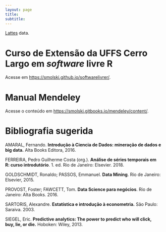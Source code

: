 ```yaml
---
layout: page
title: 
subtitle: 
---
```


<p class="about-text">
<span class="fa fa-file-pdf-o about-icon"></span>
<a href="http://lattes.cnpq.br/0578969416600036" target="_blank">Lattes</a> data.
</p>


# Curso de Extensão da UFFS Cerro Largo em *software* livre R

Acesse em <https://smolski.github.io/softwarelivrer/>.

# Manual Mendeley

Acesse o conteúdo em  <https://smolski.gitbooks.io/mendeley/content/>.

# Bibliografia sugerida

AMARAL, Fernando. **Introdução à Ciencia de Dados: mineração de dados e big data.** Alta Books Editora, 2016.

FERREIRA, Pedro Guilherme Costa (org.). **Análise de séries temporais em R: curso introdutório**. 1. ed. Rio de Janeiro: Elsevier. 2018.

GOLDSCHMIDT, Ronaldo; PASSOS, Emmanuel. **Data Mining**. Rio de Janeiro: Elsevier, 2015.

PROVOST, Foster; FAWCETT, Tom. **Data Science para negócios**. Rio de Janeiro: Alta Books. 2016.

SARTORIS, Alexandre. **Estatística e introdução à econometria.** São Paulo: Saraiva. 2003.

SIEGEL, Eric. **Predictive analytics: The power to predict who will click, buy, lie, or die.** Hoboken: Wiley, 2013.